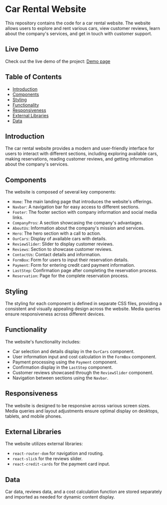 # Car Rental Website

This repository contains the code for a car rental website. The website allows users to explore and rent various cars, view customer reviews, learn about the company's services, and get in touch with customer support.

## Live Demo

Check out the live demo of the project: [Demo page](https://seweryngolba.github.io/car-rental-react/)

## Table of Contents

- [Introduction](#introduction)
- [Components](#components)
- [Styling](#styling)
- [Functionality](#functionality)
- [Responsiveness](#responsiveness)
- [External Libraries](#external-libraries)
- [Data](#data)

## Introduction

The car rental website provides a modern and user-friendly interface for users to interact with different sections, including exploring available cars, making reservations, reading customer reviews, and getting information about the company's services.

## Components

The website is composed of several key components:

- `Home`: The main landing page that introduces the website's offerings.
- `Navbar`: A navigation bar for easy access to different sections.
- `Footer`: The footer section with company information and social media links.
- `CompanyPros`: A section showcasing the company's advantages.
- `AboutUs`: Information about the company's mission and services.
- `Hero`: The hero section with a call to action.
- `OurCars`: Display of available cars with details.
- `ReviewSlider`: Slider to display customer reviews.
- `Reviews`: Section to showcase customer reviews.
- `ContactUs`: Contact details and information.
- `FormBox`: Form for users to input their reservation details.
- `Payment`: Form for entering credit card payment information.
- `LastStep`: Confirmation page after completing the reservation process.
- `Reservation`: Page for the complete reservation process.

## Styling

The styling for each component is defined in separate CSS files, providing a consistent and visually appealing design across the website. Media queries ensure responsiveness across different devices.

## Functionality

The website's functionality includes:

- Car selection and details display in the `OurCars` component.
- User information input and cost calculation in the `FormBox` component.
- Payment processing using the `Payment` component.
- Confirmation display in the `LastStep` component.
- Customer reviews showcased through the `ReviewSlider` component.
- Navigation between sections using the `Navbar`.

## Responsiveness

The website is designed to be responsive across various screen sizes. Media queries and layout adjustments ensure optimal display on desktops, tablets, and mobile phones.

## External Libraries

The website utilizes external libraries:

- `react-router-dom` for navigation and routing.
- `react-slick` for the reviews slider.
- `react-credit-cards` for the payment card input.

## Data

Car data, reviews data, and a cost calculation function are stored separately and imported as needed for dynamic content display.

